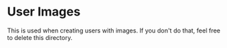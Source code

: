 # User Images

This is used when creating users with images. If you don't do that, feel free to
delete this directory.
